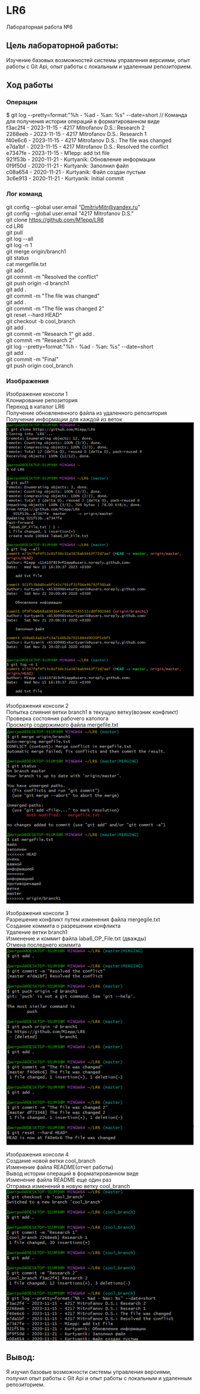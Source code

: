 # LR6
Лабораторная работа №6
## Цель лабораторной работы: 
Изучение базовых возможностей системы управления версиями, опыт работы с Git Api, опыт работы с локальным и удаленным репозиторием.  

## Ход работы

### Операции
  
$ git log --pretty=format:"%h - %ad - %an: %s" --date=short  // Команда для получения истории операций в форматированном виде  
f3ac2f4 - 2023-11-15 - 4217 Mitrofanov D.S.: Research 2  
2268eeb - 2023-11-15 - 4217 Mitrofanov D.S.: Research 1  
f40e6c6 - 2023-11-15 - 4217 Mitrofanov D.S.: The file was changed  
e7da1bf - 2023-11-15 - 4217 Mitrofanov D.S.: Resolved the conflict  
e7347fe - 2023-11-15 - M1epp: add txt file  
921f53b - 2020-11-21 - Kurtyanik: Обновление информации  
0f9f50d - 2020-11-21 - Kurtyanik: Заполнил файл  
c08a654 - 2020-11-21 - Kurtyanik: Файл создан пустым  
3c6e913 - 2020-11-21 - Kurtyanik: Initial commit  

### Лог команд

git config --global user.email "DmitriyMitr@yandex.ru"  
git config --global user.email "4217 Mitrofanov D.S."  
git clone https://github.com/M1epp/LR6  
cd LR6  
git pull  
git log  --all  
git log -n 1  
git merge origin/branch1  
git status  
cat mergefile.txt  
git add .  
git commit -m "Resolved the conflict"  
git push origin -d branch1  
git add .  
git commit -m "The file was changed"  
git add .  
git commit -m "The file was changed 2"  
git reset --hard HEAD^  
git checkout -b cool_branch  
git add .  
git commit -m "Research 1" 
git add .  
git commit -m "Research 2"  
git log --pretty=format:"%h - %ad - %an: %s" --date=short  
git add .  
git commit -m "Final"  
git push origin cool_branch

### Изображения
Изображение консоли 1  
Клонирование репозитория  
Переход в каталог LR6  
Получение обновлененного файла из удаленного репозитория  
Получение информации для каждой из веток  
![Первый скриншот](https://github.com/M1epp/LR6/blob/cool_branch/Screen/Screenshot_1.png)  

Изображения консоли 2  
Попытка слияния ветки branch1 в текущую ветку(возник конфликт)  
Проверка состояния рабочего католога  
Просмотр содержимого файла mergefile.txt  
![Второй скриншот](https://github.com/M1epp/LR6/blob/cool_branch/Screen/Screenshot_2.png)  

Изображения консоли 3  
Разрешение конфликт путем изменения файла mergegile.txt  
Создание коммита о разрешении конфликта    
Удаление ветки branch1  
Изменение и коммит файла laba6_OP_File.txt (дважды)    
Отмена последнего коммита  
![Третий скриншот](https://github.com/M1epp/LR6/blob/cool_branch/Screen/Screenshot_3.png)  

Изображения консоли 4  
Создание новой ветки cool_branch  
Изменение файла README(отчет работы)  
Вывод истории операций в форматированном виде  
Изменение файла README еще один раз  
Отправка изменений в новую ветку cool_branch  
![Четвертый скриншот](https://github.com/M1epp/LR6/blob/cool_branch/Screen/Screenshot_4.png)  

## Вывод: 
Я изучил базовые возможности системы управления версиями, получил опыт работы с Git Api и опыт работы с локальным и удаленным репозиторием.  